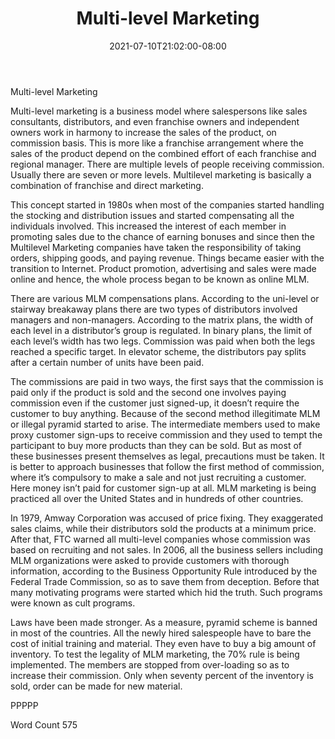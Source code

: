 ﻿---
title: "Multi-level Marketing"
date: 2021-07-10T21:02:00-08:00
description: "TXT Tips for Web Success"
featured_image: "/images/TXT.jpg"
tags: ["TXT"]
---

Multi-level Marketing

Multi-level marketing is a business model where salespersons like sales consultants, distributors, and even franchise owners and independent owners work in harmony to increase the sales of the product, on commission basis. This is more like a franchise arrangement where the sales of the product depend on the combined effort of each franchise and regional manager. There are multiple levels of people receiving commission. Usually there are seven or more levels. Multilevel marketing is basically a combination of franchise and direct marketing.

This concept started in 1980s when most of the companies started handling the stocking and distribution issues and started compensating all the individuals involved. This increased the interest of each member in promoting sales due to the chance of earning bonuses and since then the Multilevel Marketing companies have taken the responsibility of taking orders, shipping goods, and paying revenue. Things became easier with the transition to Internet. Product promotion, advertising and sales were made online and hence, the whole process began to be known as online MLM.

There are various MLM compensations plans. According to the uni-level or stairway breakaway plans there are two types of distributors involved managers and non-managers. According to the matrix plans, the width of each level in a distributor’s group is regulated. In binary plans, the limit of each level’s width has two legs. Commission was paid when both the legs reached a specific target. In elevator scheme, the distributors pay splits after a certain number of units have been paid.    

The commissions are paid in two ways, the first says that the commission is paid only if the product is sold and the second one involves paying commission even if the customer just signed-up, it doesn’t require the customer to buy anything. Because of the second method illegitimate MLM or illegal pyramid started to arise. The intermediate members used to make proxy customer sign-ups to receive commission and they used to tempt the participant to buy more products than they can be sold. But as most of these businesses present themselves as legal, precautions must be taken. It is better to approach businesses that follow the first method of commission, where it’s compulsory to make a sale and not just recruiting a customer. Here money isn’t paid for customer sign-up at all. MLM marketing is being practiced all over the United States and in hundreds of other countries.    

In 1979, Amway Corporation was accused of price fixing. They exaggerated sales claims, while their distributors sold the products at a minimum price. After that, FTC warned all multi-level companies whose commission was based on recruiting and not sales. In 2006, all the business sellers including MLM organizations were asked to provide customers with thorough information, according to the Business Opportunity Rule introduced by the Federal Trade Commission, so as to save them from deception. Before that many motivating programs were started which hid the truth. Such programs were known as cult programs.    

Laws have been made stronger. As a measure, pyramid scheme is banned in most of the countries. All the newly hired salespeople have to bare the cost of initial training and material. They even have to buy a big amount of inventory. To test the legality of MLM marketing, the 70% rule is being implemented. The members are stopped from over-loading so as to increase their commission. Only when seventy percent of the inventory is sold, order can be made for new material. 

PPPPP

Word Count 575



